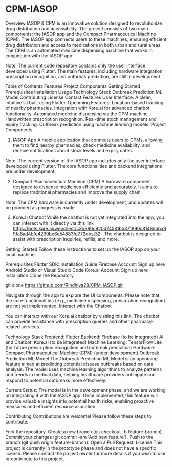 # CPM-IASOP
Overview
IASOP & CPM is an innovative solution designed to revolutionize drug distribution and accessibility. The project consists of two main components: the IASOP app and the Compact Pharmaceutical Machine (CPM). The IASOP app connects users to these machines, ensuring efficient drug distribution and access to medications in both urban and rural areas. The CPM is an automated medicine dispensing machine that works in conjunction with the IASOP app.

Note: The current code repository contains only the user interface developed using Flutter. The main features, including hardware integration, prescription recognition, and outbreak prediction, are still in development.

Table of Contents
Features
Project Components
Getting Started
Prerequisites
Installation
Usage
Technology Stack
Outbreak Prediction ML Model
Contributing
License
Contact
Features
User Interface: A clean, intuitive UI built using Flutter.
Upcoming Features:
Location-based tracking of nearby pharmacies.
Integration with Kore.ai for advanced chatbot functionality.
Automated medicine dispensing via the CPM machine.
Handwritten prescription recognition.
Real-time stock management and expiry tracking.
Outbreak prediction using machine learning models.
Project Components
1. IASOP App
A mobile application that connects users to CPMs, allowing them to find nearby pharmacies, check medicine availability, and receive notifications about stock levels and expiry dates.

Note: The current version of the IASOP app includes only the user interface developed using Flutter. The core functionalities and backend integrations are under development.

2. Compact Pharmaceutical Machine (CPM)
A hardware component designed to dispense medicines efficiently and accurately. It aims to replace traditional pharmacies and improve the supply chain.

Note: The CPM hardware is currently under development, and updates will be provided as progress is made.

3. Kore.ai Chatbot
While the chatbot is not yet integrated into the app, you can interact with it directly via this link https://bots.kore.ai/webclient/c3b886c920d74581bb371890c8148ebba99fa6ad4bfe4290bc6e54883fd772dbst32 . The chatbot is designed to assist with prescription inquiries, refills, and more.

Getting Started
Follow these instructions to set up the IASOP app on your local machine.

Prerequisites
Flutter SDK: Installation Guide
Firebase Account: Sign up here
Android Studio or Visual Studio Code
Kore.ai Account: Sign up here
Installation
Clone the Repository


git clone https://github.com/Rindhiya28/CPM-IASOP.git


Navigate through the app to explore the UI components.
Please note that the core functionalities (e.g., medicine dispensing, prescription recognition) are not yet implemented.
Interact with the Chatbot

You can interact with our Kore.ai chatbot by visiting this link. The chatbot can provide assistance with prescription queries and other pharmacy-related services.

Technology Stack
Frontend: Flutter
Backend: Firebase (to be integrated)
AI and Chatbot: Kore.ai (to be integrated)
Machine Learning: TensorFlow Lite (for future prescription recognition and outbreak prediction)
Hardware: Compact Pharmaceutical Machine (CPM) (under development)
Outbreak Prediction ML Model
The Outbreak Prediction ML Model is an upcoming feature aimed at predicting potential disease outbreaks based on data analysis. The model uses machine learning algorithms to analyze patterns and trends in medical data, helping healthcare providers anticipate and respond to potential outbreaks more effectively.

Current Status: The model is in the development phase, and we are working on integrating it with the IASOP app. Once implemented, this feature will provide valuable insights into potential health risks, enabling proactive measures and efficient resource allocation.

Contributing
Contributions are welcome! Please follow these steps to contribute:

Fork the repository.
Create a new branch (git checkout -b feature-branch).
Commit your changes (git commit -am 'Add new feature').
Push to the branch (git push origin feature-branch).
Open a Pull Request.
License
This project is currently in the prototype phase and does not have a specific license. Please contact the project owner for more details if you wish to use or contribute to this project.

